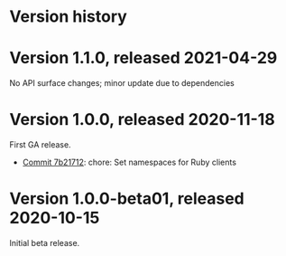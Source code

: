 # Version history

# Version 1.1.0, released 2021-04-29

No API surface changes; minor update due to dependencies

# Version 1.0.0, released 2020-11-18

First GA release.

- [Commit 7b21712](https://github.com/googleapis/google-cloud-dotnet/commit/7b21712): chore: Set namespaces for Ruby clients

# Version 1.0.0-beta01, released 2020-10-15

Initial beta release.


